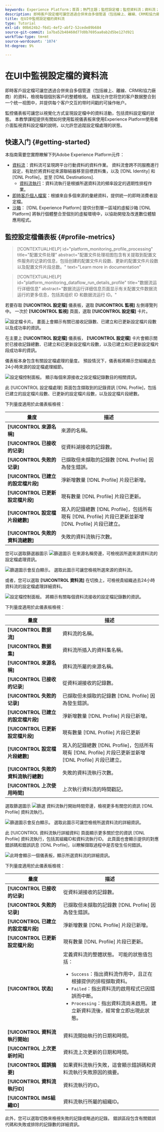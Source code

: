 ```yaml
---
keywords: Experience Platform；首頁；熱門主題；監控設定檔；監控資料流；資料流；設定檔；即時客戶設定檔；
description: 即時客戶設定檔可讓您透過合併來自多個管道（包括線上、離線、CRM和協力廠商）的資料，檢視每個個別客戶的整體檢視。 本教學課程提供如何使用Experience Platform使用者介面監控設定檔資料流的指示。
title: 在UI中監視設定檔的資料流
type: Tutorial
exl-id: 00b624b2-f6d1-4ef2-abf2-52cede89b684
source-git-commit: 1a7ba52b48460d77d0b7695aa0ab2d5be127d921
workflow-type: tm+mt
source-wordcount: '1074'
ht-degree: 9%

---
```


# 在UI中監視設定檔的資料流

即時客戶設定檔可讓您透過合併來自多個管道（包括線上、離線、CRM和協力廠商）的資料，檢視每個個別客戶的整體檢視。 档案允许您将您的客户数据整合到一个统一视图中，并提供每个客户交互的带时间戳的可操作帐户。

監控儀表板可讓您以視覺化方式呈現設定檔中的資料活動，包括資料設定檔的狀態。 本教學課程提供有關如何使用監視儀表板來使用Experience Platform使用者介面監視資料設定檔的說明，以允許您追蹤設定檔處理的狀態。

## 快速入门 {#getting-started}

本指南需要您實際瞭解下列Adobe Experience Platform元件：

- [資料流](../home.md)：資料流可呈現跨平台行動資料的資料作業。 資料流會跨不同服務進行設定，有助於將資料從來源聯結器移至目標資料集，以及 [!DNL Identity] 和 [!DNL Profile]，並至 [!DNL Destinations].
   - [資料流執行](../../sources/notifications.md)：資料流執行是根據所選資料流的頻率設定的週期性排程作業。
- [即時客戶個人檔案](../../profile/home.md)：根據來自多個來源的彙總資料，提供統一的即時消費者設定檔。
- [沙箱](../../sandboxes/home.md)： [!DNL Experience Platform] 提供分割單一區域的虛擬沙箱 [!DNL Platform] 將執行個體整合至個別的虛擬環境中，以協助開發及改進數位體驗應用程式。

## 監控設定檔儀表板 {#profile-metrics}

>[!CONTEXTUALHELP]
>id="platform_monitoring_profile_processing"
>title="配置文件处理"
>abstract="配置文件处理视图包含有关提取到配置文件服务的记录的信息，包括创建的配置文件片段数、更新的配置文件片段数以及配置文件片段总数。"
>text="Learn more in documentation"

>[!CONTEXTUALHELP]
>id="platform_monitoring_dataflow_run_details_profile"
>title="数据流运行详细信息"
>abstract="数据流运行详细信息页面显示有关配置文件数据流运行的更多信息，包括其组织 ID 和数据流运行 ID。"

若要存取 **[!UICONTROL 設定檔]** 儀表板，選取 **[!UICONTROL 監視]** 左側導覽列中。 一次於 **[!UICONTROL 監視]** 頁面，選取 **[!UICONTROL 設定檔]** 卡片。

![設定檔卡片。 畫面上會顯示有關已接收記錄數、已建立和已更新設定檔片段數以及成功率的資訊。](../assets/ui/monitor-profiles/focus-card.png)

在主要上 **[!UICONTROL 設定檔]** 儀表板， **[!UICONTROL 設定檔]** 卡片會顯示關於已接收記錄總數、已建立和已更新設定檔片段數，以及已建立和已更新設定檔片段成功率的資訊。

儀表板本身包含有關設定檔處理的量度。 預設情況下，儀表板將顯示您組織過去24小時來源的設定檔處理細節。

![設定檔控制面板。 顯示每個來源接收之設定檔記錄數目的相關資訊。](../assets/ui/monitor-profiles/sources.png)

此 [!UICONTROL 設定檔處理] 頁面包含擷取到的記錄資訊 [!DNL Profile]，包括已建立的設定檔片段數、已更新的設定檔片段數，以及設定檔片段總數。

下列量度適用於此儀表板檢視：

| 量度 | 描述 |
| -------| ----------- |
| **[!UICONTROL 來源名稱]** | 來源的名稱。 |
| **[!UICONTROL 已接收的记录]** | 從資料湖接收的記錄數。 |
| **[!UICONTROL 失败的记录]** | 已擷取但未擷取的記錄數 [!DNL Profile] 因為發生錯誤。 |
| **[!UICONTROL 已建立的設定檔片段]** | 淨新增數量 [!DNL Profile] 片段已新增。 |
| **[!UICONTROL 已更新設定檔片段]** | 現有數量 [!DNL Profile] 片段已更新。 |
| **[!UICONTROL 設定檔片段總數]** | 寫入的記錄總數 [!DNL Profile]，包括所有現有 [!DNL Profile] 片段已更新並新增 [!DNL Profile] 片段已建立。 |
| **[!UICONTROL 失敗的資料流總數]** | 失敗的資料流執行次數。 |

您可以選取篩選器圖示 ![篩選圖示](../assets/ui/monitor-profiles/filter.png) 在來源名稱旁邊，可檢視該所選來源資料流的設定檔處理資訊。

![篩選圖示會反白顯示。 選取此圖示可讓您檢視所選來源的資料流。](../assets/ui/monitor-profiles/sources-filter.png)

或者，您可以選取 **[!UICONTROL 資料流]** 在切換上，可檢視貴組織過去24小時資料流的設定檔處理詳細資料。

![設定檔控制面板。 將顯示有關每個資料流接收的設定檔記錄數的資訊。](../assets/ui/monitor-profiles/dataflows.png)

下列量度適用於此儀表板檢視：

| 量度 | 描述 |
| -------| ----------- |
| **[!UICONTROL 数据流]** | 資料流的名稱。 |
| **[!UICONTROL 数据集]** | 資料流所插入的資料集名稱。 |
| **[!UICONTROL 來源名稱]** | 資料流所屬的來源名稱。 |
| **[!UICONTROL 已接收的记录**] | 從資料湖接收的記錄數。 |
| **[!UICONTROL 失败的记录]** | 已擷取但未擷取的記錄數 [!DNL Profile] 因為發生錯誤。 |
| **[!UICONTROL 已建立的設定檔片段]** | 淨新增數量 [!DNL Profile] 片段已新增。 |
| **[!UICONTROL 已更新設定檔片段]** | 現有數量 [!DNL Profile] 片段已更新 |
| **[!UICONTROL 設定檔片段總數]** | 寫入的記錄總數 [!DNL Profile]，包括所有現有 [!DNL Profile] 片段已更新並新增 [!DNL Profile] 片段已建立。 |
| **[!UICONTROL 失敗的資料流執行總數]** | 失敗的資料流執行次數。 |
| **[!UICONTROL 上次使用時間]** | 上次執行資料流的時間戳記。 |

選取篩選圖示 ![篩選](../assets/ui/monitor-profiles/filter.png) 資料流執行開始時間旁邊，檢視更多有關您的資訊 [!DNL Profile] 資料流執行。

![篩選圖示會反白顯示。 選取此圖示可讓您檢視所選資料流的詳細資訊。](../assets/ui/monitor-profiles/dataflows-filter.png)

此 [!UICONTROL 資料流執行詳細資料] 頁面顯示更多關於您的資訊 [!DNL Profile] 資料流執行，包括其組織ID和資料流執行ID。 此頁面也會顯示提供的對應錯誤碼和錯誤訊息 [!DNL Profile]，以瞭解擷取過程中是否發生任何錯誤。

![此時會顯示一個儀表板，顯示所選資料流的詳細資訊。](../assets/ui/monitor-profiles/dataflow-run-details.png)

下列量度適用於此儀表板檢視：

| 量度 | 描述 |
| -------| ----------- |
| **[!UICONTROL 已接收的记录]** | 從資料湖接收的記錄數。 |
| **[!UICONTROL 失败的记录]** | 已擷取但未擷取的記錄數 [!DNL Profile] 因為發生錯誤。 |
| **[!UICONTROL 已建立的設定檔片段]** | 淨新增數量 [!DNL Profile] 片段已新增。 |
| **[!UICONTROL 已更新設定檔片段]** | 現有數量 [!DNL Profile] 片段已更新。 |
| **[!UICONTROL 状态]** | 定義資料流的整體狀態。 可能的狀態值包括： <ul><li>`Success`：指出資料流作用中，且正在根據提供的排程擷取資料。</li><li>`Failed`：指出資料流的啟用程式已因錯誤而中斷。 </li><li>`Processing`：指出資料流尚未啟用。 建立新資料流後，經常會立即出現此狀態。</li></ul> |
| **[!UICONTROL 資料流執行開始]** | 資料流開始執行的日期和時間。 |
| **[!UICONTROL 上次更新时间]** | 資料流上次更新的日期和時間。 |
| **[!UICONTROL 錯誤摘要]** | 如果資料流執行失敗，這會顯示錯誤碼和資料流執行失敗原因的摘要。 |
| **[!UICONTROL 資料流執行ID]** | 資料流執行的ID。 |
| **[!UICONTROL IMS組織ID]** | 資料流執行所屬的組織ID。 |

此外，您可以選取切換來檢視失敗的記錄或略過的記錄。 錯誤區段包含有關錯誤代碼和失敗或排除的記錄數的詳細資訊。
